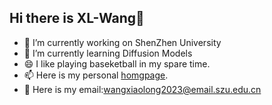 ## Hi there is XL-Wang👋
- 🔭 I’m currently working on ShenZhen University
- 🌱 I’m currently learning Diffusion Models
- 😄 I like playing baseketball in my spare time.
- 📫 Here is my personal [homgpage](https://xl-wang1117.github.io/).
- 💞️ Here is my email:wangxiaolong2023@email.szu.edu.cn

<!--
**Wang-XL17/Wang-XL17** is a ✨ _special_ ✨ repository because its `README.md` (this file) appears on your GitHub profile.
- 🔭 I’m currently working on ShenZhen University
- 🌱 I’m currently learning Diffusion Models
- 😄 I like playing baseketball in my spare time.
- 📫 Here is my personal homgpage.
- 😄 Here is my email:wangxiaolong2023@email.szu.edu.cn
